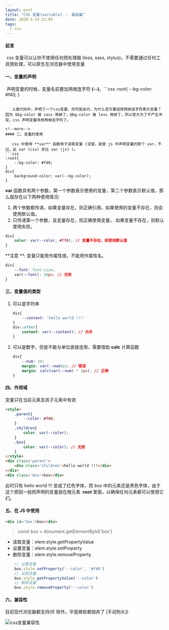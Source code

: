 ```yaml
---
layout: post
title: "CSS 变量(variable) -- 基础篇"
date: 2020-3-19 21:09
tags: 
  - css
---
```


#### 前言

​	css 变量可以让你不使用任何预处理器 (less, sass, stylus)，不需要通过任何工具预处理，可以原生在浏览器中使用变量

#### 一、变量的声明

​	声明变量的时候，变量名前要加两根连字符 **(--)**。
​```css
:root{
    --bg-color: #f40;
}
```

​	上面代码中，声明了一个css变量，你可能会问，为什么官方要选择两根连字符表示变量？因为 $bg-color 被 sass 用掉了，@bg-color 被 less 用掉了，所以官方为了不产生冲突，css 声明变量改用两根连字符了。

<!--more-->
#### 二、变量的使用

​	css 中使用 **var** 函数用于读取变量 (没错，就是 js 中声明变量的那个 var，不过，此 var (css) 非比 var (js) )。
```css
:root{
    --bg-color: #f40;
}
div{
    background-color: var(--bg-color);
}
```

**var** 函数具有两个参数，第一个参数表示使用的变量，第二个参数表示默认值，那么就存在以下两种使用情况:

1. 两个参数都传递，如果变量存在，则正确引用，如果使用的变量不存在，则会使用默认值。
2. 只传递第一个参数，且变量存在，则正确使用变量， 如果变量不存在，则默认使用失败。

```css
div{
    color: var(--color, #ff0); // 变量不存在，则使用默认值
}
```

**注意 **: 变量只能用作属性值，不能用作属性名。

```css
div{
    --font: font-size;
    var(--font): 18px; // 无效
}
```

#### 三、变量值的类型

1. 可以是字符串

   ```css
   div{
       --content: 'hello world !!!'
   }
   div::after{
       content: var(--content); // 允许
   }
   ```

2. 可以是数字，但是不能与单位直接连用，需要借助 **calc** 计算函数

   ```css
   div{
       --num: 10;
       margin: var(--num)px; // 错误
       margin: calc(var(--num) * 1px); // 正确
   }
   ```

#### 四、作用域

变量只在当前元素及其子元素中有效

```html
<style>
    .parent{
        --color: #f00;
    }
    .children{
        color: var(--color);
    }
    .box{
        color: var(--color); // 无效
    }
</style>
<div class='parent'>
    <div class='children'>hello world !!!</div>
</div>
<div class='box'>box</div>
```

此时只有 hello world !!! 变成了红色字体，而 box 中的元素还是黑色字体，由于这个原因一般把声明的变量放在根元素 **:root** 里面，以确保任何元素都可以使用它们。

#### 五、在 JS 中使用
```html
<div id='box'>box</div>
```
> const box = document.getElementById('box')
+ 读取变量：elem.style.getPropertyValue
+ 设置变量：elem.style.setProperty
+ 删除变量：elem.style.removeProperty

```javascript
    // 设置变量
    box.style.setProperty('--color', '#f40')
    // 读取变量
    box.style.getPropertyValue('--color')
    // 删除变量
    box.style.removeProperty('--color')
```
#### 六、兼容性

目前现代浏览器都支持(IE 除外，毕竟微软都抛弃了 [手动狗头])

![css变量兼容性](http://q7yhi2vue.bkt.clouddn.com/image/css-variable.png)